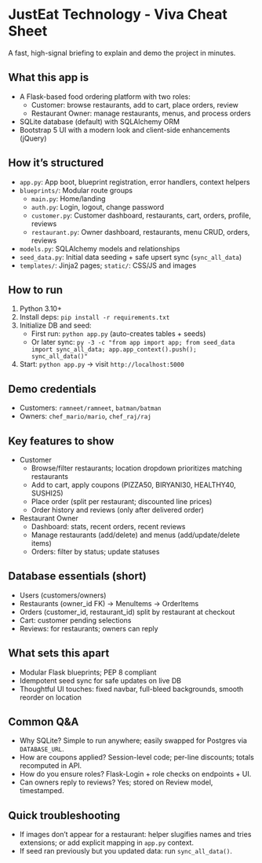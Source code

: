 # JustEat Technology - Viva Cheat Sheet

A fast, high-signal briefing to explain and demo the project in minutes.

## What this app is
- A Flask-based food ordering platform with two roles:
  - Customer: browse restaurants, add to cart, place orders, review
  - Restaurant Owner: manage restaurants, menus, and process orders
- SQLite database (default) with SQLAlchemy ORM
- Bootstrap 5 UI with a modern look and client-side enhancements (jQuery)

## How it’s structured
- `app.py`: App boot, blueprint registration, error handlers, context helpers
- `blueprints/`: Modular route groups
  - `main.py`: Home/landing
  - `auth.py`: Login, logout, change password
  - `customer.py`: Customer dashboard, restaurants, cart, orders, profile, reviews
  - `restaurant.py`: Owner dashboard, restaurants, menu CRUD, orders, reviews
- `models.py`: SQLAlchemy models and relationships
- `seed_data.py`: Initial data seeding + safe upsert sync (`sync_all_data`)
- `templates/`: Jinja2 pages; `static/`: CSS/JS and images

## How to run
1. Python 3.10+
2. Install deps: `pip install -r requirements.txt`
3. Initialize DB and seed:
   - First run: `python app.py` (auto-creates tables + seeds)
   - Or later sync: `py -3 -c "from app import app; from seed_data import sync_all_data; app.app_context().push(); sync_all_data()"`
4. Start: `python app.py` → visit `http://localhost:5000`

## Demo credentials
- Customers: `ramneet/ramneet`, `batman/batman`
- Owners: `chef_mario/mario`, `chef_raj/raj`

## Key features to show
- Customer
  - Browse/filter restaurants; location dropdown prioritizes matching restaurants
  - Add to cart, apply coupons (PIZZA50, BIRYANI30, HEALTHY40, SUSHI25)
  - Place order (split per restaurant; discounted line prices)
  - Order history and reviews (only after delivered order)
- Restaurant Owner
  - Dashboard: stats, recent orders, recent reviews
  - Manage restaurants (add/delete) and menus (add/update/delete items)
  - Orders: filter by status; update statuses

## Database essentials (short)
- Users (customers/owners)
- Restaurants (owner_id FK) → MenuItems → OrderItems
- Orders (customer_id, restaurant_id) split by restaurant at checkout
- Cart: customer pending selections
- Reviews: for restaurants; owners can reply

## What sets this apart
- Modular Flask blueprints; PEP 8 compliant
- Idempotent seed sync for safe updates on live DB
- Thoughtful UI touches: fixed navbar, full-bleed backgrounds, smooth reorder on location

## Common Q&A
- Why SQLite? Simple to run anywhere; easily swapped for Postgres via `DATABASE_URL`.
- How are coupons applied? Session-level code; per-line discounts; totals recomputed in API.
- How do you ensure roles? Flask-Login + role checks on endpoints + UI.
- Can owners reply to reviews? Yes; stored on Review model, timestamped.

## Quick troubleshooting
- If images don’t appear for a restaurant: helper slugifies names and tries extensions; or add explicit mapping in `app.py` context.
- If seed ran previously but you updated data: run `sync_all_data()`.
